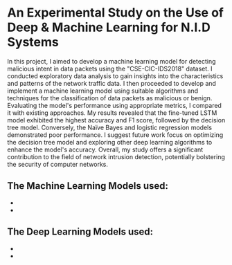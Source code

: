 # An Experimental Study on the Use of Deep & Machine Learning for N.I.D Systems
In this project, I aimed to develop a machine learning model for detecting malicious intent in data packets using the "CSE-CIC-IDS2018" dataset. I conducted exploratory data analysis to gain insights into the characteristics and patterns of the network traffic data. I then proceeded to develop and implement a machine learning model using suitable algorithms and techniques for the classification of data packets as malicious or benign. Evaluating the model's performance using appropriate metrics, I compared it with existing approaches. My results revealed that the fine-tuned LSTM model exhibited the highest accuracy and F1 score, followed by the decision tree model. Conversely, the Naïve Bayes and logistic regression models demonstrated poor performance. I suggest future work focus on optimizing the decision tree model and exploring other deep learning algorithms to enhance the model's accuracy. Overall, my study offers a significant contribution to the field of network intrusion detection, potentially bolstering the security of computer networks.

The Machine Learning Models used:
-
-
-

The Deep Learning Models used:
-
-
-
